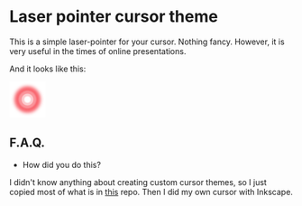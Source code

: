 # Laser pointer cursor theme

This is a simple laser-pointer for your cursor.
Nothing fancy.
However, it is very useful in the times of online presentations.

And it looks like this:

![image description](preview.png)


## F.A.Q.

* How did you do this?

I didn't know anything about creating custom cursor themes, so I just copied most of what is in [this](https://github.com/vinceliuice/McMojave-cursors) repo.
Then I did my own cursor with Inkscape.
